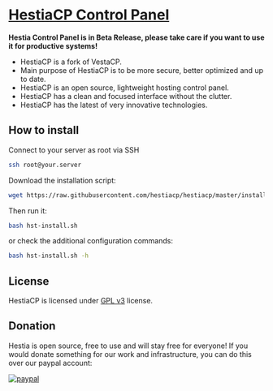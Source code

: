 [HestiaCP Control Panel](https://www.hestiacp.com/)
==================================================

**Hestia Control Panel is in Beta Release, please take care if you want to use it for productive systems!**

* HestiaCP is a fork of VestaCP.
* Main purpose of HestiaCP is to be more secure, better optimized and up to date.
* HestiaCP is an open source, lightweight hosting control panel.
* HestiaCP has a clean and focused interface without the clutter.
* HestiaCP has the latest of very innovative technologies.

How to install
----------------------------
Connect to your server as root via SSH
```bash
ssh root@your.server
```

Download the installation script:
```bash
wget https://raw.githubusercontent.com/hestiacp/hestiacp/master/install/hst-install.sh
```
Then run it:
```bash
bash hst-install.sh
```
or check the additional configuration commands:
```bash
bash hst-install.sh -h
```

License
----------------------------
HestiaCP is licensed under [GPL v3](https://github.com/hestiacp/hestiacp/blob/master/LICENSE) license.

Donation
----------------------------
Hestia is open source, free to use and will stay free for everyone! If you would donate something for our work and infrastructure, you can do this over our paypal account:

[![paypal](https://www.paypalobjects.com/en_US/i/btn/btn_donateCC_LG.gif)](https://www.paypal.com/cgi-bin/webscr?cmd=_s-xclick&hosted_button_id=ST87LQH2CHGLA)
